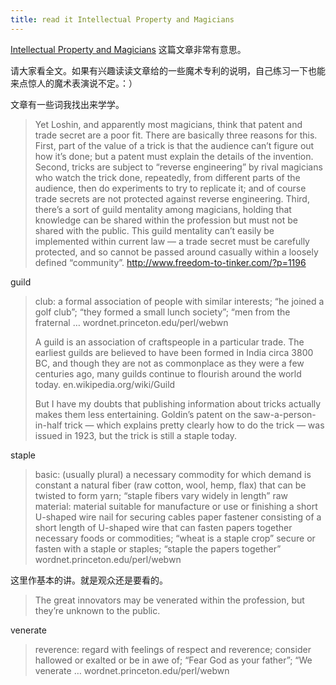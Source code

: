 ```yaml
---
title: read it Intellectual Property and Magicians
---
```


<p><a href="http://www.freedom-to-tinker.com/?p=1196">Intellectual Property and Magicians</a> 这篇文章非常有意思。</p>

<p>请大家看全文。如果有兴趣读读文章给的一些魔术专利的说明，自己练习一下也能来点惊人的魔术表演说不定。：）</p>

<p>文章有一些词我找出来学学。</p>

<blockquote>
  <p>Yet Loshin, and apparently most magicians, think that patent and trade secret are a poor fit. There are basically three reasons for this. First, part of the value of a trick is that the audience can’t figure out how it’s done; but a patent must explain the details of the invention. Second, tricks are subject to “reverse engineering” by rival magicians who watch the trick done, repeatedly, from different parts of the audience, then do experiments to try to replicate it; and of course trade secrets are not protected against reverse engineering. Third, there’s a sort of guild mentality among magicians, holding that knowledge can be shared within the profession but must not be shared with the public. This guild mentality can’t easily be implemented within current law — a trade secret must be carefully protected, and so cannot be passed around casually within a loosely defined “community”.
  <a href="http://www.freedom-to-tinker.com/?p=1196">http://www.freedom-to-tinker.com/?p=1196</a></p>
</blockquote>

<p>guild</p>

<blockquote>
  <p>club: a formal association of people with similar interests; &#8220;he joined a golf club&#8221;; &#8220;they formed a small lunch society&#8221;; &#8220;men from the fraternal &#8230;
  wordnet.princeton.edu/perl/webwn</p>
  
  <p>A guild is an association of craftspeople in a particular trade. The earliest guilds are believed to have been formed in India circa 3800 BC, and though they are not as commonplace as they were a few centuries ago, many guilds continue to flourish around the world today.
  en.wikipedia.org/wiki/Guild</p>
  
  <p>But I have my doubts that publishing information about tricks actually makes them less entertaining. Goldin’s patent on the saw-a-person-in-half trick — which explains pretty clearly how to do the trick — was issued in 1923, but the trick is still a staple today.</p>
</blockquote>

<p>staple</p>

<blockquote>
  <p>basic: (usually plural) a necessary commodity for which demand is constant
  a natural fiber (raw cotton, wool, hemp, flax) that can be twisted to form yarn; &#8220;staple fibers vary widely in length&#8221;
  raw material: material suitable for manufacture or use or finishing
  a short U-shaped wire nail for securing cables
  paper fastener consisting of a short length of U-shaped wire that can fasten papers together
  necessary foods or commodities; &#8220;wheat is a staple crop&#8221;
  secure or fasten with a staple or staples; &#8220;staple the papers together&#8221;
  wordnet.princeton.edu/perl/webwn</p>
</blockquote>

<p>这里作基本的讲。就是观众还是要看的。</p>

<blockquote>
  <p>The great innovators may be venerated within the profession, but they’re unknown to the public.</p>
</blockquote>

<p>venerate</p>

<blockquote>
  <p>reverence: regard with feelings of respect and reverence; consider hallowed or exalted or be in awe of; &#8220;Fear God as your father&#8221;; &#8220;We venerate &#8230;
  wordnet.princeton.edu/perl/webwn</p>
</blockquote>
